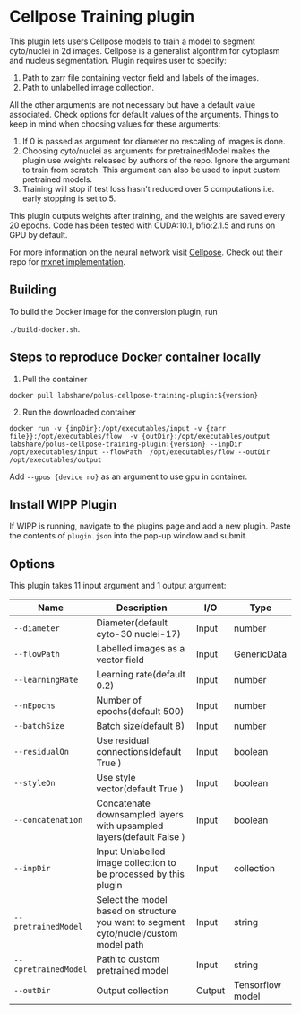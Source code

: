 # Cellpose Training plugin

This plugin lets users Cellpose models to train a model to segment cyto/nuclei in 2d images.
Cellpose is a generalist algorithm for cytoplasm and nucleus segmentation. Plugin requires user to specify:
1. Path to zarr file containing vector field and labels of the images.
2. Path to unlabelled image collection.

All the other arguments are not necessary but have a default value associated. Check options for default
values of the arguments. Things to keep in mind when choosing values for these arguments:
1. If 0 is passed as argument for diameter no rescaling of images is done.
2. Choosing cyto/nuclei as arguments for pretrainedModel makes the plugin use weights released by
   authors of the repo. Ignore the argument to train from scratch. This argument can also be used to
   input custom pretrained models.
3. Training will stop if test loss hasn't reduced over 5 computations i.e. early stopping is set to 5.

This plugin outputs weights after training, and the weights are saved every 20 epochs. Code has been tested with CUDA:10.1, bfio:2.1.5 and runs 
on GPU by default.

For more information on the neural network
visit  [Cellpose](https://www.biorxiv.org/content/10.1101/2020.02.02.931238v1). Check out their repo
for [mxnet implementation](https://github.com/MouseLand/cellpose/tree/master/cellpose).

## Building

To build the Docker image for the conversion plugin, run

`./build-docker.sh`.

## Steps to reproduce Docker container locally

1. Pull the container

`docker pull labshare/polus-cellpose-training-plugin:${version}`

2. Run the downloaded container

`docker run -v {inpDir}:/opt/executables/input -v {zarr file}}:/opt/executables/flow  -v {outDir}:/opt/executables/output labshare/polus-cellpose-training-plugin:{version} --inpDir /opt/executables/input --flowPath  /opt/executables/flow --outDir /opt/executables/output`

Add `--gpus {device no}` as an argument to use gpu in container.

## Install WIPP Plugin

If WIPP is running, navigate to the plugins page and add a new plugin. Paste the contents
of `plugin.json` into the pop-up window and submit.

## Options

This plugin takes 11 input argument and 1 output argument:

| Name          | Description             | I/O    | Type   |
|---------------|-------------------------|--------|--------|
|`--diameter` | Diameter(default cyto-30 nuclei-17) | Input | number |
|`--flowPath` | Labelled images as a vector field | Input | GenericData |
|`--learningRate` | Learning rate(default 0.2) | Input | number |
|`--nEpochs` | Number of epochs(default 500) | Input | number |
|`--batchSize` | Batch size(default 8) |Input | number |
|`--residualOn` | Use residual connections(default True ) | Input | boolean |
|`--styleOn` | Use style vector(default True ) | Input | boolean |
|`--concatenation` | Concatenate downsampled layers with upsampled layers(default False ) | Input | boolean |
| `--inpDir` | Input Unlabelled image collection to be processed by this plugin | Input | collection |
| `--pretrainedModel` | Select the model based on structure you want to segment cyto/nuclei/custom model path | Input | string |
| `--cpretrainedModel` | Path to custom pretrained model | Input | string |
| `--outDir` | Output collection | Output | Tensorflow model |